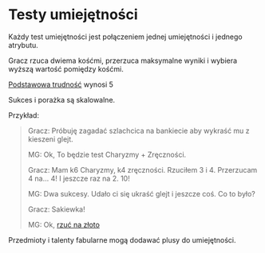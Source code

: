 # Testy umiejętności

Każdy test umiejętności jest połączeniem jednej umiejętności i jednego atrybutu.

Gracz rzuca dwiema kośćmi, przerzuca maksymalne wyniki i wybiera wyższą wartość pomiędzy kośćmi.

[Podstawowa trudność](#file-podstawowa-trudnosc-md) wynosi 5

Sukces i porażka są skalowalne.

Przykład:

> Gracz: Próbuję zagadać szlachcica na bankiecie aby wykraść mu z kieszeni glejt.
>
>MG: Ok, To będzie test Charyzmy + Zręczności.
>
> Gracz: Mam k6 Charyzmy, k4 zręczności. Rzuciłem 3 i 4. Przerzucam 4 na... 4! I jeszcze raz na 2. 10!
>
> MG: Dwa sukcesy. Udało ci się ukraść glejt i jeszcze coś. Co to było?
>
> Gracz: Sakiewka!
>
> MG: Ok, [rzuć na złoto](#file-rzut-na-skarb-md)

Przedmioty i talenty fabularne mogą dodawać plusy do umiejętności.
